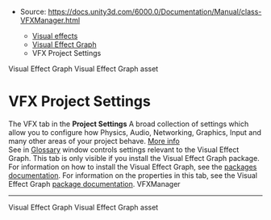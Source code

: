 * Source: https://docs.unity3d.com/6000.0/Documentation/Manual/class-VFXManager.html

  * [Visual effects](https://docs.unity3d.com/6000.0/Documentation/Manual/visual-effects.html)
  * [Visual Effect Graph](https://docs.unity3d.com/6000.0/Documentation/Manual/VFXGraph.html)
  * VFX Project Settings


[](https://docs.unity3d.com/6000.0/Documentation/Manual/VFXGraph.html)
Visual Effect Graph
[](https://docs.unity3d.com/6000.0/Documentation/Manual/class-VisualEffectAsset.html)
Visual Effect Graph asset
# VFX Project Settings
The VFX tab in the **Project Settings** A broad collection of settings which allow you to configure how Physics, Audio, Networking, Graphics, Input and many other areas of your project behave. [More info](https://docs.unity3d.com/6000.0/Documentation/Manual/comp-ManagerGroup.html)  
See in [Glossary](https://docs.unity3d.com/6000.0/Documentation/Manual/Glossary.html#ProjectSettings) window controls settings relevant to the Visual Effect Graph.
This tab is only visible if you install the Visual Effect Graph package. For information on how to install the Visual Effect Graph, see the [packages documentation](https://docs.unity3d.com/6000.0/Documentation/Manual/upm-ui-install.html).
For information on the properties in this tab, see the Visual Effect Graph [package documentation](https://docs.unity3d.com/Packages/com.unity.visualeffectgraph@latest/index.html?subfolder=/manual/VisualEffectProjectSettings.html).
VFXManager
* * *
[](https://docs.unity3d.com/6000.0/Documentation/Manual/VFXGraph.html)
Visual Effect Graph
[](https://docs.unity3d.com/6000.0/Documentation/Manual/class-VisualEffectAsset.html)
Visual Effect Graph asset
